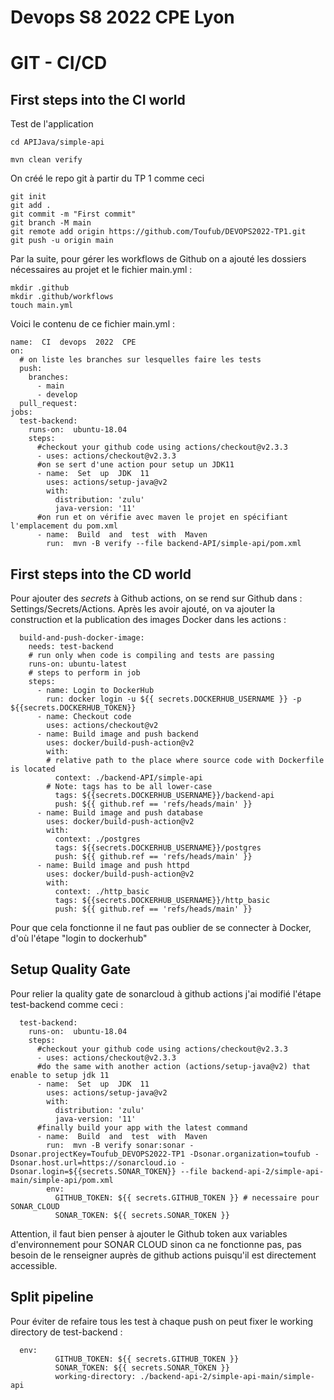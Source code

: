 # Devops S8 2022 CPE Lyon

# GIT - CI/CD
## First steps into the CI world

Test de l'application
```
cd APIJava/simple-api
```
```
mvn clean verify
```

On créé le repo git à partir du TP 1 comme ceci 
```
git init
git add .
git commit -m "First commit"
git branch -M main
git remote add origin https://github.com/Toufub/DEVOPS2022-TP1.git
git push -u origin main

```

Par la suite, pour gérer les workflows de Github on a ajouté les dossiers nécessaires au projet et le fichier main.yml :
```
mkdir .github
mkdir .github/workflows
touch main.yml
```

Voici le contenu de ce fichier main.yml :
```
name:  CI  devops  2022  CPE
on:
  # on liste les branches sur lesquelles faire les tests
  push:
    branches:
      - main
      - develop
  pull_request:
jobs:
  test-backend:
    runs-on:  ubuntu-18.04
    steps:
      #checkout your github code using actions/checkout@v2.3.3  
      - uses: actions/checkout@v2.3.3
      #on se sert d'une action pour setup un JDK11  
      - name:  Set  up  JDK  11
        uses: actions/setup-java@v2
        with:
          distribution: 'zulu'
          java-version: '11'
      #on run et on vérifie avec maven le projet en spécifiant l'emplacement du pom.xml
      - name:  Build  and  test  with  Maven
        run:  mvn -B verify --file backend-API/simple-api/pom.xml

```

## First steps into the CD world

Pour ajouter des *secrets* à Github actions, on se rend sur Github dans : Settings/Secrets/Actions.
Après les avoir ajouté, on va ajouter la construction et la publication des images Docker dans les actions :
```
  build-and-push-docker-image:
    needs: test-backend
    # run only when code is compiling and tests are passing
    runs-on: ubuntu-latest
    # steps to perform in job
    steps:
      - name: Login to DockerHub
        run: docker login -u ${{ secrets.DOCKERHUB_USERNAME }} -p ${{secrets.DOCKERHUB_TOKEN}}
      - name: Checkout code
        uses: actions/checkout@v2
      - name: Build image and push backend
        uses: docker/build-push-action@v2
        with:
        # relative path to the place where source code with Dockerfile is located
          context: ./backend-API/simple-api
        # Note: tags has to be all lower-case
          tags: ${{secrets.DOCKERHUB_USERNAME}}/backend-api
          push: ${{ github.ref == 'refs/heads/main' }}
      - name: Build image and push database
        uses: docker/build-push-action@v2
        with:
          context: ./postgres
          tags: ${{secrets.DOCKERHUB_USERNAME}}/postgres
          push: ${{ github.ref == 'refs/heads/main' }}
      - name: Build image and push httpd
        uses: docker/build-push-action@v2
        with:
          context: ./http_basic
          tags: ${{secrets.DOCKERHUB_USERNAME}}/http_basic
          push: ${{ github.ref == 'refs/heads/main' }}
```

Pour que cela fonctionne il ne faut pas oublier de se connecter à Docker, d'où l'étape "login to dockerhub"

## Setup Quality Gate

Pour relier la quality gate de sonarcloud à github actions j'ai modifié l'étape test-backend comme ceci :
```
  test-backend:
    runs-on:  ubuntu-18.04
    steps:
      #checkout your github code using actions/checkout@v2.3.3  
      - uses: actions/checkout@v2.3.3
      #do the same with another action (actions/setup-java@v2) that enable to setup jdk 11  
      - name:  Set  up  JDK  11
        uses: actions/setup-java@v2
        with:
          distribution: 'zulu'
          java-version: '11'
      #finally build your app with the latest command  
      - name:  Build  and  test  with  Maven
        run:  mvn -B verify sonar:sonar -Dsonar.projectKey=Toufub_DEVOPS2022-TP1 -Dsonar.organization=toufub -Dsonar.host.url=https://sonarcloud.io -Dsonar.login=${{secrets.SONAR_TOKEN}} --file backend-api-2/simple-api-main/simple-api/pom.xml
        env:
          GITHUB_TOKEN: ${{ secrets.GITHUB_TOKEN }} # necessaire pour SONAR_CLOUD
          SONAR_TOKEN: ${{ secrets.SONAR_TOKEN }}
```

Attention, il faut bien penser à ajouter le Github token aux variables d'environnement pour SONAR CLOUD sinon ca ne fonctionne pas, pas besoin de le renseigner auprès de github actions puisqu'il est directement accessible.

## Split pipeline

Pour éviter de refaire tous les test à chaque push on peut fixer le working directory de test-backend :
```
  env:
          GITHUB_TOKEN: ${{ secrets.GITHUB_TOKEN }}
          SONAR_TOKEN: ${{ secrets.SONAR_TOKEN }}
          working-directory: ./backend-api-2/simple-api-main/simple-api
```